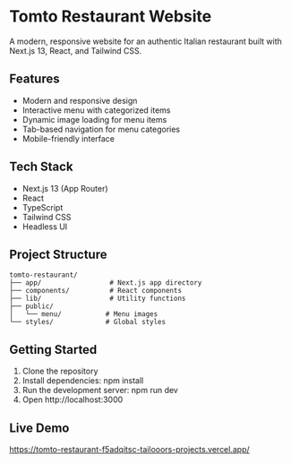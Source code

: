 # Tomto Restaurant Website

A modern, responsive website for an authentic Italian restaurant built with Next.js 13, React, and Tailwind CSS.

## Features
- Modern and responsive design
- Interactive menu with categorized items
- Dynamic image loading for menu items
- Tab-based navigation for menu categories
- Mobile-friendly interface

## Tech Stack
- Next.js 13 (App Router)
- React
- TypeScript
- Tailwind CSS
- Headless UI

## Project Structure
```plaintext
tomto-restaurant/
├── app/                 # Next.js app directory
├── components/          # React components
├── lib/                 # Utility functions
├── public/             
│   └── menu/           # Menu images
└── styles/             # Global styles
````

## Getting Started
1. Clone the repository
2. Install dependencies: npm install
3. Run the development server: npm run dev
4. Open http://localhost:3000
## Live Demo
https://tomto-restaurant-f5adqitsc-tailooors-projects.vercel.app/
